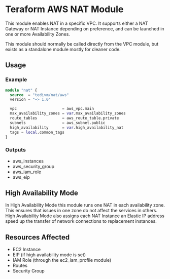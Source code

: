 # Teraform AWS NAT Module

This module enables NAT in a specific VPC. It supports either a NAT Gateway or NAT Instance depending on preference, and can be launched in one or more Availability Zones.

This module should normally be called directly from the VPC module, but exists as a standalone module mostly for cleaner code.

## Usage

### Example

```terraform
module "nat" {
  source  = "tedivm/nat/aws"
  version = "~> 1.0"

  vpc                    = aws_vpc.main
  max_availability_zones = var.max_availability_zones
  route_tables           = aws_route_table.private
  subnets                = aws_subnet.public
  high_availability      = var.high_availability_nat
  tags = local.common_tags
}
```

### Outputs

* aws_instances
* aws_security_group
* aws_iam_role
* aws_eip

## High Availability Mode

In High Availability Mode this module runs one NAT in each availability zone. This ensures that issues in one zone do not affect the services in others. High Availability Mode also assigns each NAT Instance an Elastic IP address speed up the transfer of network connections to replacement instances.


## Resources Affected

* EC2 Instance
* EIP (if high availability mode is set)
* IAM Role (through the ec2_iam_profile module)
* Routes
* Security Group
